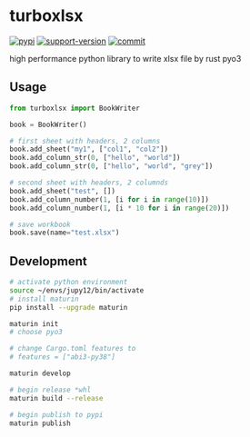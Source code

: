# turboxlsx

[![pypi](https://img.shields.io/pypi/v/turboxlsx.svg)](https://pypi.org/project/turboxlsx/)  [![support-version](https://img.shields.io/pypi/pyversions/turboxlsx)](https://img.shields.io/pypi/pyversions/turboxlsx) [![commit](https://img.shields.io/github/last-commit/GreyRaphael/turboxlsx)](https://github.com/GreyRaphael/turboxlsx/commits/master)

high performance python library to write xlsx file by rust pyo3

## Usage

```py
from turboxlsx import BookWriter

book = BookWriter()

# first sheet with headers, 2 columns
book.add_sheet("my1", ["col1", "col2"])
book.add_column_str(0, ["hello", "world"])
book.add_column_str(0, ["hello", "world", "grey"])

# second sheet with headers, 2 columnds
book.add_sheet("test", [])
book.add_column_number(1, [i for i in range(10)])
book.add_column_number(1, [i * 10 for i in range(20)])

# save workbook
book.save(name="test.xlsx")
```

## Development

```bash
# activate python environment
source ~/envs/jupy12/bin/activate
# install maturin
pip install --upgrade maturin

maturin init
# choose pyo3

# change Cargo.toml features to 
# features = ["abi3-py38"]

maturin develop

# begin release *whl
maturin build --release

# begin publish to pypi
maturin publish
```